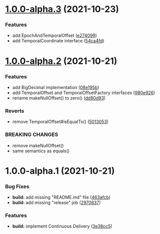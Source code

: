 # [1.0.0-alpha.3](https://github.com/giulioscattolin/temporal-offset/compare/v1.0.0-alpha.2...v1.0.0-alpha.3) (2021-10-23)


### Features

* add EpochAndTemporalOffset ([e274099](https://github.com/giulioscattolin/temporal-offset/commit/e2740998e4238d618ee2dc2e13c8d0fc40c01edc))
* add TemporalCoordinate interface ([54ca4fd](https://github.com/giulioscattolin/temporal-offset/commit/54ca4fdb154e0c583523ba07609d29e51a63c8ab))

# [1.0.0-alpha.2](https://github.com/giulioscattolin/temporal-offset/compare/v1.0.0-alpha.1...v1.0.0-alpha.2) (2021-10-21)


### Features

* add BigDecimal implementation ([08e195b](https://github.com/giulioscattolin/temporal-offset/commit/08e195bd338267e6dcf034b13206e44e875a4610))
* add TemporalOffset and TemporalOffsetFactory interfaces ([980e926](https://github.com/giulioscattolin/temporal-offset/commit/980e926889345d8a910544ce1db19ffda8f6207e))
* rename makeNullOffset() to zero() ([dd80d93](https://github.com/giulioscattolin/temporal-offset/commit/dd80d9348f036e23131ecea2f195127da866b8de))


### Reverts

* remove TemporalOffset#isEqualTo() ([5013053](https://github.com/giulioscattolin/temporal-offset/commit/50130531570ed16df408b9d2f16cd6ec20f084c9))


### BREAKING CHANGES

* remove makeNullOffset()
* same semantics as equals()

# 1.0.0-alpha.1 (2021-10-21)


### Bug Fixes

* **build:** add missing "README.md" file ([463afcb](https://github.com/giulioscattolin/temporal-offset/commit/463afcb7b7309a7cca940172db86379d00943351))
* **build:** add missing "release" job ([2970837](https://github.com/giulioscattolin/temporal-offset/commit/29708378582a981abd3a9620923a3aa0e9816acd))


### Features

* **build:** implement Continuous Delivery ([3e38cc5](https://github.com/giulioscattolin/temporal-offset/commit/3e38cc5a0dd49fe46242eb844f51d8047e21fb11))
